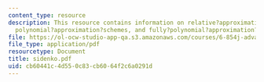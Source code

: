 ```yaml
---
content_type: resource
description: This resource contains information on relative?approximation?algorithms,
  polynomial?approximation?schemes, and fully?polynomial?approximation?schemes.
file: https://ol-ocw-studio-app-qa.s3.amazonaws.com/courses/6-854j-advanced-algorithms-fall-2005/cb60441c4d550c83cb6064f2c6a0291d_sidenko.pdf
file_type: application/pdf
resourcetype: Document
title: sidenko.pdf
uid: cb60441c-4d55-0c83-cb60-64f2c6a0291d
---
```

